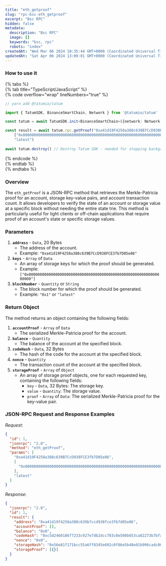 ```yaml
---
title: "eth_getproof"
slug: "rpc-bsc-eth_getproof"
excerpt: "Bsc RPC"
hidden: false
metadata: 
  description: "Bsc RPC"
  image: []
  keywords: "bsc, rpc"
  robots: "index"
createdAt: "Wed Mar 06 2024 10:35:44 GMT+0000 (Coordinated Universal Time)"
updatedAt: "Sat Apr 06 2024 13:09:01 GMT+0000 (Coordinated Universal Time)"
---
```




### How to use it

{% tabs %}  
{% tab title="TypeScript/JavaScript" %}  
{% code overflow="wrap" lineNumbers="true" %}

```typescript
// yarn add @tatumio/tatum

import { TatumSDK, BinanceSmartChain, Network } from '@tatumio/tatum'

const tatum = await TatumSDK.init<BinanceSmartChain>({network: Network.BINANCE_SMART_CHAIN})

const result = await tatum.rpc.getProof("0xa41d19F4258a388c639B7CcD938FCE3fb7D05e86",
    ["0x0000000000000000000000000000000000000000000000000000000000000000"],
    "latest")
    
await tatum.destroy() // Destroy Tatum SDK - needed for stopping background jobs
```

{% endcode %}  
{% endtab %}  
{% endtabs %}

### Overview

The `eth_getProof` is a JSON-RPC method that retrieves the Merkle-Patricia proof for an account, storage key-value pairs, and account transaction count. It allows developers to verify the state of an account or storage value at a specific block without needing the entire state trie. This method is particularly useful for light clients or off-chain applications that require proof of an account's state or specific storage values.

### Parameters

1. **`address`** - `Data`, 20 Bytes
   - The address of the account.
   - Example: `"0xa41d19F4258a388c639B7CcD938FCE3fb7D05e86"`
2. **`keys`** - `Array` of `Data`
   - An array of storage keys for which the proof should be generated.
   - Example: `["0x0000000000000000000000000000000000000000000000000000000000000000"]`
3. **`blockNumber`** - `Quantity` or `String`
   - The block number for which the proof should be generated.
   - Example: `"0x1"` or `"latest"`

### Return Object

The method returns an object containing the following fields:

1. **`accountProof`** - `Array` of `Data`
   - The serialized Merkle-Patricia proof for the account.
2. **`balance`** - `Quantity`
   - The balance of the account at the specified block.
3. **`codeHash`** - `Data`, 32 Bytes
   - The hash of the code for the account at the specified block.
4. **`nonce`** - `Quantity`
   - The transaction count of the account at the specified block.
5. **`storageProof`** - `Array` of `Object`
   - An array of storage proof objects, one for each requested key, containing the following fields:
     - `key` - `Data`, 32 Bytes: The storage key.
     - `value` - `Quantity`: The storage value.
     - `proof` - `Array` of `Data`: The serialized Merkle-Patricia proof for the key-value pair.

### JSON-RPC Request and Response Examples

_Request_:

```json
{
  "id": 1,
  "jsonrpc": "2.0",
  "method": "eth_getProof",
  "params": [
    "0xa41d19F4258a388c639B7CcD938FCE3fb7D05e86",
    [
      "0x0000000000000000000000000000000000000000000000000000000000000000"
    ],
    "latest"
  ]
}
```

_Response_:

```json
{
  "jsonrpc": "2.0",
  "id": 1,
  "result": {
    "address": "0xa41d19f4258a388c639b7ccd938fce3fb7d05e86",
    "accountProof": [],
    "balance": "0x0",
    "codeHash": "0xc5d2460186f7233c927e7db2dcc703c0e500b653ca82273b7bfad8045d85a470",
    "nonce": "0x0",
    "storageHash": "0x56e81f171bcc55a6ff8345e692c0f86e5b48e01b996cadc001622fb5e363b421",
    "storageProof": [{}]
  }
}
```

